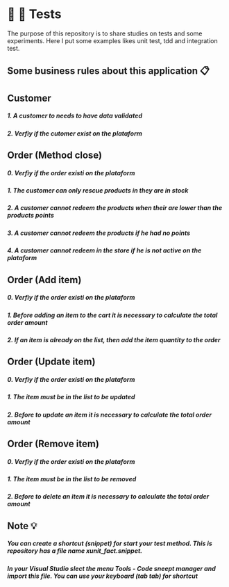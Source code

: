 # :pencil: :blue_book: Tests

The purpose of this repository is to share studies on tests and some experiments. Here I put some examples likes unit test, tdd and integration test. 

## Some business rules about this application :clipboard:

## Customer 
##### 1. A customer to needs to have data validated
##### 2. Verfiy if the cutomer exist on the plataform

## Order (Method close) 
##### 0. Verfiy if the order existi on the plataform
##### 1. The customer can only rescue products in they are in stock
##### 2. A customer cannot redeem  the products when their are lower than the products points 
##### 3. A customer cannot redeem  the products if he had no points
##### 4. A customer cannot redeem  in the store if he is not active on the plataform

## Order (Add item)
##### 0. Verfiy if the order existi on the plataform
##### 1. Before adding an item to the cart it is necessary to calculate the total order amount
##### 2. If an item is already on the list, then add the item quantity to the order

## Order (Update item)
##### 0. Verfiy if the order existi on the plataform
##### 1. The item must be in the list to be updated
##### 2. Before to update an item it is necessary to calculate the total order amount

## Order (Remove item)
##### 0. Verfiy if the order existi on the plataform
##### 1. The item must be in the list to be removed
##### 2. Before to delete an item it is necessary to calculate the total order amount


## Note :bulb:
##### You can create a shortcut (snippet) for start your test method. This is repository has a file name xunit_fact.snippet.
##### In your **Visual Studio slect the menu Tools - Code sneept manager and import this file**. You can use your keyboard (tab tab)  for shortcut

